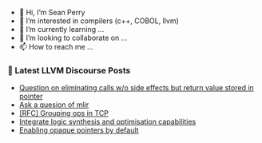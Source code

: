 - 👋 Hi, I’m Sean Perry
- 👀 I’m interested in compilers (c++, COBOL, llvm)
- 🌱 I’m currently learning ...
- 💞️ I’m looking to collaborate on ...
- 📫 How to reach me ...

<!---
s66perry/s66perry is a ✨ special ✨ repository because its `README.md` (this file) appears on your GitHub profile.
You can click the Preview link to take a look at your changes.
--->
### 📕 Latest LLVM Discourse Posts

<!-- DISCOURSE-LLVM:START -->
- [Question on eliminating calls w/o side effects but return value stored in pointer](https://discourse.llvm.org/t/question-on-eliminating-calls-w-o-side-effects-but-return-value-stored-in-pointer/68048#post_1)
- [Ask a quesion of mlir](https://discourse.llvm.org/t/ask-a-quesion-of-mlir/68047#post_1)
- [[RFC] Grouping ops in TCP](https://discourse.llvm.org/t/rfc-grouping-ops-in-tcp/68013#post_3)
- [Integrate logic synthesis and optimisation capabilities](https://discourse.llvm.org/t/integrate-logic-synthesis-and-optimisation-capabilities/68038#post_3)
- [Enabling opaque pointers by default](https://discourse.llvm.org/t/enabling-opaque-pointers-by-default/61322?page=3#post_52)
<!-- DISCOURSE-LLVM:END -->
